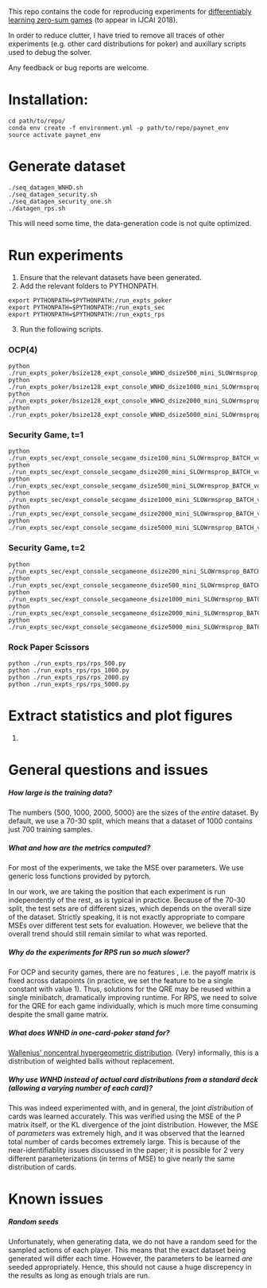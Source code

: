 This repo contains the code for reproducing experiments for [differentiably learning zero-sum games](https://arxiv.org/abs/1805.02777) 
(to appear in IJCAI 2018).

In order to reduce clutter, I have tried to remove all traces of other experiments (e.g. other card distributions
for poker) and auxillary scripts used to debug the solver. 

Any feedback or bug reports are welcome.

# Installation:
```shell
cd path/to/repo/
conda env create -f environment.yml -p path/to/repo/paynet_env
source activate paynet_env
```

# Generate dataset
```shell
./seq_datagen_WNHD.sh
./seq_datagen_security.sh
./seq_datagen_security_one.sh
./datagen_rps.sh
```
This will need some time, the data-generation code is not quite optimized.

# Run experiments
1. Ensure that the relevant datasets have been generated.
2. Add the relevant folders to PYTHONPATH.
```shell
export PYTHONPATH=$PYTHONPATH:/run_expts_poker
export PYTHONPATH=$PYTHONPATH:/run_expts_sec
export PYTHONPATH=$PYTHONPATH:/run_expts_rps
```
3. Run the following scripts. 

### OCP(4)
```shell
python ./run_expts_poker/bsize128_expt_console_WNHD_dsize500_mini_SLOWrmsprop_BATCH.py
python ./run_expts_poker/bsize128_expt_console_WNHD_dsize1000_mini_SLOWrmsprop_BATCH.py
python ./run_expts_poker/bsize128_expt_console_WNHD_dsize2000_mini_SLOWrmsprop_BATCH.py
python ./run_expts_poker/bsize128_expt_console_WNHD_dsize5000_mini_SLOWrmsprop_BATCH.py
```

### Security Game, t=1
```shell
python ./run_expts_sec/expt_console_secgame_dsize100_mini_SLOWrmsprop_BATCH_vonly.py
python ./run_expts_sec/expt_console_secgame_dsize200_mini_SLOWrmsprop_BATCH_vonly.py
python ./run_expts_sec/expt_console_secgame_dsize500_mini_SLOWrmsprop_BATCH_vonly.py
python ./run_expts_sec/expt_console_secgame_dsize1000_mini_SLOWrmsprop_BATCH_vonly.py
python ./run_expts_sec/expt_console_secgame_dsize2000_mini_SLOWrmsprop_BATCH_vonly.py
python ./run_expts_sec/expt_console_secgame_dsize5000_mini_SLOWrmsprop_BATCH_vonly.py
```

### Security Game, t=2
```shell
python ./run_expts_sec/expt_console_secgameone_dsize200_mini_SLOWrmsprop_BATCH_vonly.py
python ./run_expts_sec/expt_console_secgameone_dsize500_mini_SLOWrmsprop_BATCH_vonly.py
python ./run_expts_sec/expt_console_secgameone_dsize1000_mini_SLOWrmsprop_BATCH_vonly.py
python ./run_expts_sec/expt_console_secgameone_dsize2000_mini_SLOWrmsprop_BATCH_vonly.py
python ./run_expts_sec/expt_console_secgameone_dsize5000_mini_SLOWrmsprop_BATCH_vonly.py
```

### Rock Paper Scissors
```shell
python ./run_expts_rps/rps_500.py
python ./run_expts_rps/rps_1000.py
python ./run_expts_rps/rps_2000.py
python ./run_expts_rps/rps_5000.py
```

# Extract statistics and plot figures
1. 


# General questions and issues
##### How large is the training data?
The numbers {500, 1000, 2000, 5000} are the sizes of the *entire*
dataset. 
By default, we use a 70-30 split, which means that a dataset of 1000 contains
just 700 training samples. 
##### What and how are the metrics computed?
For most of the experiments, we take the MSE over parameters. We use generic loss functions
provided by pytorch.

In our work, we are taking the position that each experiment is run 
independently of the rest, as is typical in practice. Because of the 70-30 split, the test sets are of different
sizes, which depends on the overall size of the dataset. 
Strictly speaking, it is not exactly
appropriate to compare MSEs over different test sets for evaluation. However, we believe 
that the overall trend should still remain similar to what was reported.
##### Why do the experiments for RPS run so much slower?
For OCP and security games, there are no features 
, i.e. the payoff matrix is fixed across datapoints (in practice, we set the feature to be a single constant with value 1). 
Thus, solutions for the QRE may be reused within a single minibatch, dramatically improving runtime.
For RPS, we need to solve for the QRE for each game individually, which is much more 
time consuming despite the small game matrix.
##### What does WNHD in one-card-poker stand for?
[Wallenius' noncentral hypergeometric distribution](https://en.wikipedia.org/wiki/Wallenius%27_noncentral_hypergeometric_distribution). 
(Very) informally, this is a distribution of weighted balls
without replacement.
##### Why use WNHD instead of actual card distributions from a standard deck (allowing a varying number of each card)?
This was indeed experimented with, and in general, the joint *distribution* of cards was learned accurately.
This was verified using the MSE of the P matrix itself, or the KL divergence of the joint distribution.
However, the MSE of *parameters* was extremely high, 
and it was observed that the learned total number of cards becomes extremely large. 
This is because of the near-identifiablity issues 
discussed in the paper; it is possible for 2 very different parameterizations (in terms of MSE) to give nearly the same 
distribution of cards.  

# Known issues
##### Random seeds
Unfortunately, when generating data, we do not have a random seed for the sampled actions of each player. This means that
the exact dataset being generated will differ each time. However, the parameters to be learned *are* seeded appropriately.
Hence, this should not cause a huge discrepency in the results as long as enough trials are run.

